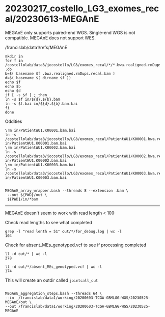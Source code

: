 
#	20230217_costello_LG3_exomes_recal/20230613-MEGAnE





MEGAnE only supports paired-end WGS. Single-end WGS is not compatible. MEGAnE does not support WES.






/francislab/data1/refs/MEGAnE


```
mkdir in
for f in /costellolab/data3/jocostello/LG3/exomes_recal/*/*.bwa.realigned.rmDups.recal.bam ;do
b=$( basename $f .bwa.realigned.rmDups.recal.bam )
d=$( basename $( dirname $f ))
echo $f
echo $b
echo $d
if [ -s $f ] ; then
ln -s $f in/${d}.${b}.bam
ln -s $f.bai in/${d}.${b}.bam.bai
fi
done
```


Oddities

```
\rm in/PatientWU1.K00001.bam.bai
ln -s /costellolab/data3/jocostello/LG3/exomes_recal/PatientWU1/K00001.bwa.realigned.rmDups.recal.bai in/PatientWU1.K00001.bam.bai
\rm in/PatientWU1.K00002.bam.bai
ln -s /costellolab/data3/jocostello/LG3/exomes_recal/PatientWU1/K00002.bwa.realigned.rmDups.recal.bai in/PatientWU1.K00002.bam.bai
\rm in/PatientWU1.K00003.bam.bai
ln -s /costellolab/data3/jocostello/LG3/exomes_recal/PatientWU1/K00003.bwa.realigned.rmDups.recal.bai in/PatientWU1.K00003.bam.bai
```




```

MEGAnE_array_wrapper.bash --threads 8 --extension .bam \
 --out ${PWD}/out \
 ${PWD}/in/*bam

```








---













MEGAnE doesn't seem to work with read length < 100

Check read lengths to see what completed

```
grep -l "read lenth = 51" out/*/for_debug.log | wc -l
104
```


Check for absent_MEs_genotyped.vcf to see if processing completed

```
ll -d out/* | wc -l
278

ll -d out/*/absent_MEs_genotyped.vcf | wc -l
174
```




This will create an outdir called `jointcall_out`

```

MEGAnE_aggregation_steps.bash --threads 64 \
--in  /francislab/data1/working/20200603-TCGA-GBMLGG-WGS/20230525-MEGAnE/out \
--out /francislab/data1/working/20200603-TCGA-GBMLGG-WGS/20230525-MEGAnE

```



